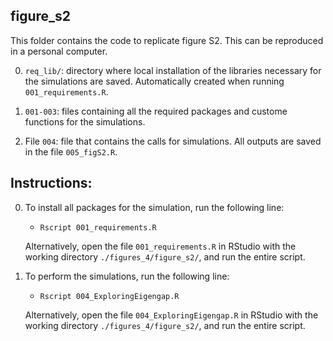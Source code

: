 ## figure_s2

This folder contains the code to replicate figure S2. This can be reproduced in a personal computer.

0. <code>req_lib/</code>: directory where local installation of the libraries necessary for the simulations are saved. Automatically created when running <code>001_requirements.R</code>.

1. <code>001-003</code>: files containing all the required packages and custome functions for the simulations. 

2. File <code>004</code>: file that contains the calls for simulations. All outputs are saved in the file <code>005_figS2.R</code>.

## Instructions:

0. To install all packages for the simulation, run the following line:

    - <code>Rscript 001_requirements.R</code>

    Alternatively, open the file <code>001_requirements.R</code> in RStudio with the working directory <code>./figures_4/figure_s2/</code>, and run the entire script.

1. To perform the simulations, run the following line: 

    - <code>Rscript 004_ExploringEigengap.R</code>

    Alternatively, open the file <code>004_ExploringEigengap.R</code> in RStudio with the working directory <code>./figures_4/figure_s2/</code>, and run the entire script.
